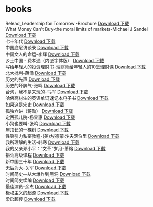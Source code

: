 # books
Relead_Leadership for Tomorrow -Brochure  [Download 下载](http://yimuhe.com/file-4171928.html)<br>
What Money Can't Buy-the moral limits of markets-Michael J Sandel [Download 下载](http://yimuhe.com/file-4171929.html)<br>
七十年代 [Download 下载](http://yimuhe.com/file-4171930.html)<br>
中国底层访谈录 [Download 下载](http://yimuhe.com/file-4171931.html)<br>
中国文人的命运-李辉 [Download 下载](http://yimuhe.com/file-4171932.html)<br>
乡土中国 - 费孝通（内嵌字体版） [Download 下载](http://yimuhe.com/file-4171933.html)<br>
写给年轻人的投资理财书-理财师给年轻人的10堂理财课 [Download 下载](http://yimuhe.com/file-4171934.html)<br>
北大批判-薛涌 [Download 下载](http://yimuhe.com/file-4171935.html)<br>
历史的先声 [Download 下载](http://yimuhe.com/file-4171936.html)<br>
历史的坏脾气-张鸣 [Download 下载](http://yimuhe.com/file-4171937.html)<br>
台湾，我不是来玩的-马军 [Download 下载](http://yimuhe.com/file-4171938.html)<br>
哈佛高材生的英语单词速记本电子书 [Download 下载](http://yimuhe.com/file-4171939.html)<br>
如果这是宋史 [Download 下载](http://yimuhe.com/file-4171940.html)<br>
孤独六讲（蒋勋） [Download 下载]()<br>
定西孤儿院-杨显惠 [Download 下载]()<br>
小狗也要叫-张鸣 [Download 下载]()<br>
屋顶长的一棵树 [Download 下载]()<br>
性吸引力私密教程-(美)埃德蒙·沙夫茨伯里 [Download 下载]()<br>
我所理解的生活-韩寒 [Download 下载]()<br>
我的父亲邓小平：“文革”岁月-萧榕 [Download 下载]()<br>
搭讪高级课程 [Download 下载]()<br>
新中国三十年 [Download 下载]()<br>
无后为大-关军 [Download 下载]()<br>
时间简史—从大爆炸到黑洞 [Download 下载]()<br>
时间简史续编 [Download 下载]()<br>
最佳演员-余杰 [Download 下载]()<br>
极权主义的起源 [Download 下载]()<br>
梁启超传 [Download 下载]()<br>
